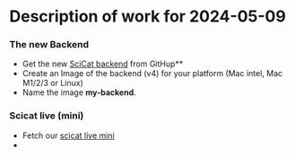 
 # Description of work for 2024-05-09


 ### The new Backend
 * Get the new [SciCat backend](https://github.com/SciCatProject/scicat-backend-next) from GitHup**
 * Create an Image of the backend (v4) for your platform (Mac intel, Mac M1/2/3 or Linux)
 * Name the image **my-backend**.

### Scicat live (mini)
* Fetch our [scicat live mini](https://github.com/PatrickFuhrmann-HTWBerlin/scicatlive-mini.git)
* 
